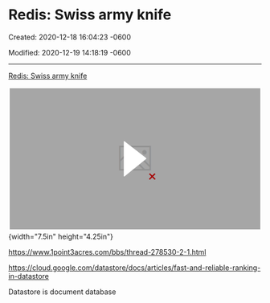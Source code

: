 # Redis: Swiss army knife

Created: 2020-12-18 16:04:23 -0600

Modified: 2020-12-19 14:18:19 -0600

---

[Redis: Swiss army knife](https://www.youtube.com/watch?v=Pf47bR94Brw&t=825s)



![](../../media/Steam^JCollection-Leaderboard-Redis--Swiss-army-knife-image1.png){width="7.5in" height="4.25in"}





<https://www.1point3acres.com/bbs/thread-278530-2-1.html>





<https://cloud.google.com/datastore/docs/articles/fast-and-reliable-ranking-in-datastore>





Datastore is document database








